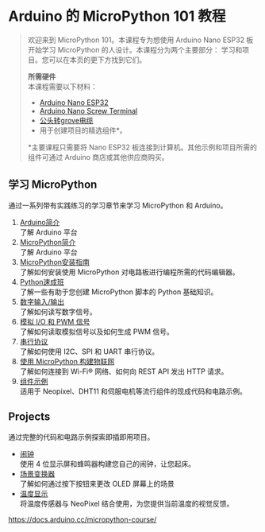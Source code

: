 # Arduino 的 MicroPython 101 教程

> 欢迎来到 MicroPython 101。本课程专为想使用 Arduino Nano ESP32 板开始学习 MicroPython 的人设计。本课程分为两个主要部分： 学习和项目。您可以在本页的更下方找到它们。  
>   
> **所需硬件**  
> 本课程需要以下材料：
> 
> - [Arduino Nano ESP32](https://store.arduino.cc/products/nano-esp32)
> - [Arduino Nano Screw Terminal](https://store.arduino.cc/products/nano-screw-terminal)
> - [公头转grove电缆](https://store.arduino.cc/products/grove-4-pin-male-to-grove-4-pin-cable-5-pcs)
> - 用于创建项目的精选组件\*。
> 
> \*主要课程只需要将 Nano ESP32 板连接到计算机。其他示例和项目所需的组件可通过 Arduino 商店或其他供应商购买。

## 学习 MicroPython 
  
通过一系列带有实践练习的学习章节来学习 MicroPython 和 Arduino。

1.  [Arduino简介](https://docs.arduino.cc/micropython-course/course/introduction-arduino)  
    了解 Arduino 平台
2.  [MicroPython简介](https://docs.arduino.cc/micropython-course/course/introduction-python)  
    了解 Arduino 平台
3.  [MicroPython安装指南](https://docs.arduino.cc/micropython-course/course/installation)  
    了解如何安装使用 MicroPython 对电路板进行编程所需的代码编辑器。
4.  [Python速成班](https://docs.arduino.cc/micropython-course/course/python-cc)  
    了解一些有助于您创建 MicroPython 脚本的 Python 基础知识。
5.  [数字输入/输出](https://docs.arduino.cc/micropython-course/course/digital)  
    了解如何读写数字信号。
6.  [模拟 I/O 和 PWM 信号](https://docs.arduino.cc/micropython-course/course/analog)  
    了解如何读取模拟信号以及如何生成 PWM 信号。
7.  [串行协议](https://docs.arduino.cc/micropython-course/course/serial)  
    了解如何使用 I2C、SPI 和 UART 串​​行协议。
8.  [使用 MicroPython 构建物联网](https://docs.arduino.cc/micropython-course/course/internet-of-things)  
    了解如何连接到 Wi-Fi® 网络、如何向 REST API 发出 HTTP 请求。
9.  [组件示例](https://docs.arduino.cc/micropython-course/course/examples)  
    适用于 Neopixel、DHT11 和伺服电机等流行组件的现成代码和电路示例。

## Projects
  
通过完整的代码和电路示例探索即插即用项目。

- [闹钟](https://docs.arduino.cc/micropython-course/projects/alarm-clock)  
    使用 4 位显示屏和蜂鸣器构建您自己的闹钟，让您起床。
- [场景变换器](https://docs.arduino.cc/micropython-course/projects/scene-changer)  
    了解如何通过按下按钮来更改 OLED 屏幕上的场景
- [温度显示](https://docs.arduino.cc/micropython-course/projects/temperature-display)  
    将温度传感器与 NeoPixel 结合使用，为您提供当前温度的视觉反馈。

https://docs.arduino.cc/micropython-course/

